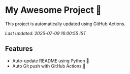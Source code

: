 # My Awesome Project 🚀

This project is automatically updated using GitHub Actions.

_Last updated: 2025-07-09 16:00:55 IST_

## Features
- Auto-update README using Python 🐍
- Auto Git push with GitHub Actions 🤖

